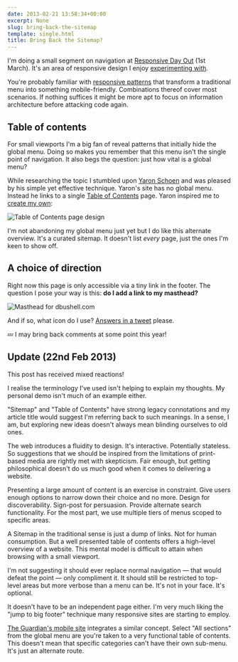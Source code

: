 ```yaml
---
date: 2013-02-21 13:58:34+00:00
excerpt: None
slug: bring-back-the-sitemap
template: single.html
title: Bring Back the Sitemap?
---
```


I'm doing a small segment on navigation at [Responsive Day Out](http://responsiveconf.com/) (1st March). It's an area of responsive design I enjoy [experimenting with](/2013/02/07/on-responsive-navigation-and-rendering/).

You're probably familiar with [responsive patterns](http://bradfrost.github.com/this-is-responsive/patterns.html#navigation) that transform a traditional menu into something mobile-friendly. Combinations thereof cover most scenarios. If nothing suffices it might be more apt to focus on information architecture before attacking code again.

## Table of contents

For small viewports I'm a big fan of reveal patterns that initially hide the global menu. Doing so makes you remember that this menu isn't the single point of navigation. It also begs the question: just how vital is a global menu?

While researching the topic I stumbled upon [Yaron Schoen](http://yaronschoen.com/) and was pleased by his simple yet effective technique. Yaron's site has no global menu. Instead he links to a single [Table of Contents](http://yaronschoen.com/table-of-contents/) page. Yaron inspired me to [create my own](/table-of-contents/):

![Table of Contents page design](/images/blog/2013/table-of-contents.png)

I'm not abandoning my global menu just yet but I do like this alternate overview. It's a curated sitemap. It doesn't list _every_ page, just the ones I'm keen to show off.

## A choice of direction

Right now this page is only accessible via a tiny link in the footer. The question I pose your way is this: **do I add a link to my masthead?**

![Masthead for dbushell.com](/images/blog/2013/dbushell-masthead.png)

And if so, what icon do I use? [Answers in a tweet](http://twitter.com/dbushell) please.

💤 I may bring back comments at some point this year!

## Update (22nd Feb 2013)

This post has received mixed reactions!

I realise the terminology I've used isn't helping to explain my thoughts. My personal demo isn't much of an example either.

"Sitemap" and "Table of Contents" have strong legacy connotations and my article title would suggest I'm referring back to such meanings. In a sense, I am, but exploring new ideas doesn't always mean blinding ourselves to old ones.

The web introduces a fluidity to design. It's interactive. Potentially stateless. So suggestions that we should be inspired from the limitations of print-based media are rightly met with skepticism. Fair enough, but getting philosophical doesn't do us much good when it comes to delivering a website.

Presenting a large amount of content is an exercise in constraint. Give users enough options to narrow down their choice and no more. Design for discoverability. Sign-post for persuasion. Provide alternate search functionality. For the most part, we use multiple tiers of menus scoped to specific areas.

A Sitemap in the traditional sense is just a dump of links. Not for human consumption. But a well presented table of contents offers a high-level overview of a website. This mental model is difficult to attain when browsing with a small viewport.

I'm not suggesting it should ever replace normal navigation — that would defeat the point — only compliment it. It should still be restricted to top-level areas but more verbose than a menu can be. It's not in your face. It's optional.

It doesn't have to be an independent page either. I'm very much liking the "jump to big footer" technique many responsive sites are starting to employ.

[The Guardian's mobile site](http://m.guardian.co.uk/) integrates a similar concept. Select "All sections" from the global menu are you're taken to a very functional table of contents. This doesn't mean that specific categories can't have their own sub-menu. It's just an alternate route.

